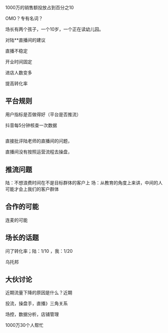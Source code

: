 
1000万的销售额投放占到百分之10

OMO？专有名词？

场长有两个孩子，一个10岁，一个正在读幼儿园。

对陆**直播间的建议

直播不稳定

开业时间固定

进店人数变多

提高转化率


## 平台规则

用户指标是否做得好（平台是否推流）

抖音每5分钟核查一次数据


## 

直接批评陆老师的直播间的问题，

直播间没有按照运营流程去操盘，


## 推流问题

陆：不想浪费时间在不是目标群体的客户上
场：从教育的角度上来讲，中间的人可能才会上我们的客户群体

## 合作的可能


连麦的可能

## 场长的话题

问了转化率；陆：1/10 ，我：1/20

乌托邦

## 大伙讨论

近期流量下降的原因是什么？近期

投流，操盘手，直播》三角关系

场控，数据分析，店铺管理

1000万30个人帮忙






